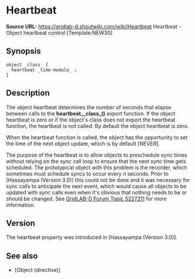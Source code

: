 # Heartbeat

**Source URL:** https://gridlab-d.shoutwiki.com/wiki/Heartbeat
Heartbeat \- Object heartbeat control [Template:NEW30]

## Synopsis
    
    
    object _class_ {
      heartbeat _time-modulo_ ;
    }
    

## Description

The object heartbeat determines the number of seconds that elapse between calls to the **heartbeat__class_()** export function. If the object heartbeat is zero or if the object's class does not export the heartbeat function, the heartbeat is not called. By default the object heartbeat is zero. 

When the heartbeat function is called, the object has the opportunity to set the time of the next object update, which is by default [NEVER]. 

The purpose of the heartbeat is to allow objects to preschedule sync times without relying on the sync call loop to ensure that the next sync time gets scheduled. The prototypical object with this problem is the recorder, which sometimes must schedule syncs to occur every _n_ seconds. Prior to [Hassayampa (Version 3.0)] this could not be done and it was necessary for sync calls to anticipate the next event, which would cause all objects to be updated with sync calls even when it's obvious that nothing needs to be or should be changed. See [GridLAB-D Forum Topic 5227211](https://sourceforge.net/projects/gridlab-d/forums/forum/842561/topic/5227211) for more information. 

## Version

The heartbeat property was introduced in [Hassayampa (Version 3.0)]. 

## See also

  * [Object (directive)]

